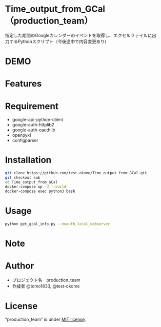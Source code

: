 # Time_output_from_GCal（production_team）
指定した期間のGoogleカレンダーのイベントを取得し、エクセルファイルに出力するPythonスクリプト（今後途中で内容変更あり)

# DEMO

# Features

# Requirement
* google-api-python-client
* google-auth-httplib2
* google-auth-oauthlib
* openpyxl
* configparser


# Installation
```bash
git clone https://github.com/test-okome/Time_output_from_GCal.git
git checkout sub
cd Time_output_from_GCal
docker-compose up -d --build
docker-compose exec python3 bash
```

# Usage
```bash
python get_gcal_info.py --noauth_local_webserver
```


# Note


# Author
* プロジェクト名　production_team
* 作成者 @tomo1833, @test-okome

# License
"production_team" is under [MIT license](https://en.wikipedia.org/wiki/MIT_License).

